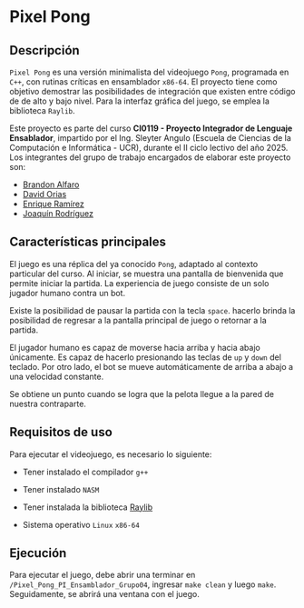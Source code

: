 # Pixel Pong

## Descripción

`Pixel Pong` es una versión minimalista del videojuego `Pong`, programada en
`C++`, con rutinas críticas en ensamblador `x86-64`. El proyecto tiene como
objetivo demostrar las posibilidades de integración que existen entre código de
de alto y bajo nivel. Para la interfaz gráfica del juego, se emplea la
biblioteca `Raylib`.

Este proyecto es parte del curso **CI0119 - Proyecto Integrador de Lenguaje
Ensablador**, impartido por el Ing. Sleyter Angulo (Escuela de Ciencias de la
Computación e Informática - UCR), durante el II ciclo lectivo del año 2025. Los
integrantes del grupo de trabajo encargados de elaborar este proyecto son:

- [Brandon Alfaro](brandon.alfarosaborio@ucr.ac.cr)
- [David Orias](david.orias@ucr.ac.cr)
- [Enrique Ramírez](enrique.ramirez@ucr.ac.cr)
- [Joaquín Rodríguez](joaquin.rodriguezcontreras@ucr.ac.cr)

## Características principales

El juego es una réplica del ya conocido `Pong`, adaptado al contexto particular
del curso. Al iniciar, se muestra una pantalla de bienvenida que permite iniciar
la partida. La experiencia de juego consiste de un solo jugador humano contra un
bot.

Existe la posibilidad de pausar la partida con la tecla `space`. hacerlo brinda
la posibilidad de regresar a la pantalla principal de juego o retornar a la
partida.

El jugador humano es capaz de moverse hacia arriba y hacia abajo únicamente.
Es capaz de hacerlo presionando las teclas de `up` y `down` del teclado. Por
otro lado, el bot se mueve automáticamente de arriba a abajo a una velocidad
constante.

Se obtiene un punto cuando se logra que la pelota llegue a la pared de nuestra
contraparte.

## Requisitos de uso

Para ejecutar el videojuego, es necesario lo siguiente:

- Tener instalado el compilador `g++`

- Tener instalado `NASM`

- Tener instalada la biblioteca [Raylib](https://www.raylib.com/)

- Sistema operativo `Linux` `x86-64`

## Ejecución

Para ejecutar el juego, debe abrir una terminar en
`/Pixel_Pong_PI_Ensamblador_Grupo04`, ingresar `make clean` y luego `make`.
Seguidamente, se abrirá una ventana con el juego.
